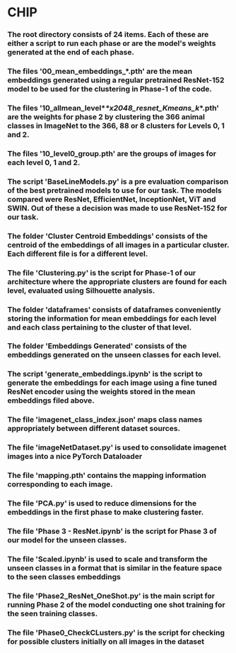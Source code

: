 # CHIP
### The root directory consists of 24 items. Each of these are either a script to run each phase or are the model's weights generated at the end of each phase.
### The files '00_mean_embeddings_*.pth' are the mean embeddings generated using a regular pretrained ResNet-152 model to be used for the clustering in Phase-1 of the code.
### The files '10_allmean_level*_*x2048_resnet_Kmeans_k_*.pth' are the weights for phase 2 by clustering the 366 animal classes in ImageNet to the 366, 88 or 8 clusters for Levels 0, 1 and 2.
### The files '10_level0_group.pth' are the groups of images for each level 0, 1 and 2.
### The script 'BaseLineModels.py' is a pre evaluation comparison of the best pretrained models to use for our task. The models compared were ResNet, EfficientNet, InceptionNet, ViT and SWIN. Out of these a decision was made to use ResNet-152 for our task.
### The folder 'Cluster Centroid Embeddings' consists of the centroid of the embeddings of all images in a particular cluster. Each different file is for a different level.
### The file 'Clustering.py' is the script for Phase-1 of our architecture where the appropriate clusters are found for each level, evaluated using Silhouette analysis.
### The folder 'dataframes' consists of dataframes conveniently storing the information for mean embeddings for each level and each class pertaining to the cluster of that level.
### The folder 'Embeddings Generated' consists of the embeddings generated on the unseen classes for each level.
### The script 'generate_embeddings.ipynb' is the script to generate the embeddings for each image using a fine tuned ResNet encoder using the weights stored in the mean embeddings filed above.
### The file 'imagenet_class_index.json' maps class names appropriately between different dataset sources.
### The file 'imageNetDataset.py' is used to consolidate imagenet images into a nice PyTorch Dataloader
### The file 'mapping.pth' contains the mapping information corresponding to each image.
### The file 'PCA.py' is used to reduce dimensions for the embeddings in the first phase to make clustering faster.
### The file 'Phase 3 - ResNet.ipynb' is the script for Phase 3 of our model for the unseen classes.
### The file 'Scaled.ipynb' is used to scale and transform the unseen classes in a format that is similar in the feature space to the seen classes embeddings
### The file 'Phase2_ResNet_OneShot.py' is the main script for running Phase 2 of the model conducting one shot training for the seen training classes.
### The file 'Phase0_CheckCLusters.py' is the script for checking for possible clusters initially on all images in the dataset
